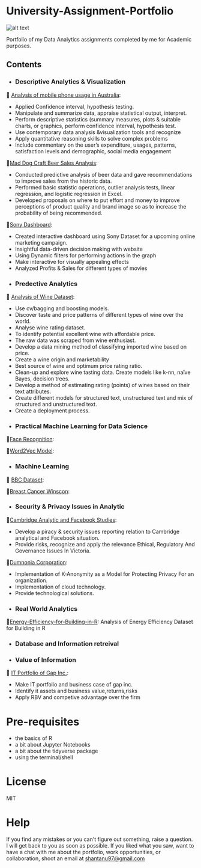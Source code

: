# University-Assignment-Portfolio
![alt text](https://ym8tixx0byc2uhkrbzptjyt-wpengine.netdna-ssl.com/wp-content/uploads/2019/05/HDR-Scholarship-for-International-Students-at-Deakin-University-Australia.jpg)

Portfolio of my Data Analytics assignments completed by me for Academic purposes.
## Contents

- ### Descriptive Analytics & Visualization
:hammer: [Analysis of mobile phone usage in Australia](): 
+ Applied Confidence interval, hypothesis testing.
+ Manipulate and summarize data, appraise statistical output, interpret.
+	Perform descriptive statistics (summary measures, plots & suitable charts, or graphics, perform confidence interval, hypothesis test.
+ Use contemporary data analysis &visualization tools and recognize
+ Apply quantitative reasoning skills to solve complex problems
+  Include commentary on the user’s expenditure, usages, patterns, satisfaction levels and demographic, social media engagement

:hammer:[Mad Dog Craft Beer Sales Analysis]():
+ Conducted predictive analysis of beer data and gave recommendations to improve sales from the historic data. 
+ Performed basic statistic operations, outlier analysis tests, linear regression, and logistic regression in Excel. 
+ Developed proposals on where to put effort and money to improve perceptions of product quality and brand image so as to increase the probability of being recommended.

:hammer:[Sony Dashboard]():
+ Created interactive dashboard using Sony Dataset for a upcoming online marketing campaign. 
+ Insightful data-driven decision making with website 
+ Using Dynamic filters for performing actions in the graph
+ Make interactive for visually appealing effects
+ Analyzed Profits & Sales for different types of movies

	
- ### Predective Analytics 
:hammer: [Analysis of Wine Dataset](https://github.com/Shantanu9326/Credit-Card-Fraud-Detection/blob/master/Credit_Card_Fraud_Detection.ipynb): 
+ Use cv/bagging and boosting models.
+ Discover taste and price patterns of different types of wine over the world.
+ Analyse wine rating dataset.
+ To identify potential excellent wine with affordable price.
+ The raw data was scraped from wine enthusiast.
+ Develop a data mining method of classifying imported wine based on price.
+ Create a wine origin and marketability
+ Best source of wine and optimum price rating ratio.
+ Clean-up and explore wine tasting data. Create models like k-nn, naïve Bayes, decision trees.
+ Develop a method of estimating rating (points) of wines based on their text attributes.
+ Create different models for structured text, unstructured text and mix of structured and unstructured text.
+ Create a deployment process.


- ### Practical Machine Learning for Data Science
:hammer:[Face Recognition](): 
   
:hammer:[Word2Vec Model](): 
    
    
- ### Machine Learning
:hammer: [BBC Dataset](https://github.com/Shantanu9326/Text-Mining-Mini-Projects/blob/master/Named_Entity_Recognition.ipynb): 

:hammer:[Breast Cancer Winscon](https://github.com/Shantanu9326/Text-Mining-Mini-Projects/blob/master/Part_of_Speech_Assessment.ipynb): 


- ### Security & Privacy Issues in Analytic
:hammer:[Cambridge Analytic and Facebook Studies]():
+ Develop a piracy & security issues reporting relation to Cambridge analytical and Facebook situation.
+ Provide risks, recognize and apply the relevance Ethical, Regulatory And Governance Issues In Victoria.

:hammer:[Dumnonia Corporation]():
+ Implementation of K-Anonymity as a Model for Protecting Privacy For an organization. 
+ Implementation of cloud technology.
+ Provide technological solutions.

- ### Real World Analytics
:hammer:[Energy-Efficiency-for-Building-in-R](): Analysis of Energy Efficiency Dataset for Building in R


- ### Database and Information retreival

- ### Value of Information
:hammer: [IT Portfolio of Gap Inc.]():
+ Make IT portfolio and business case of gap inc.
+ Identify it assets and business value,returns,risks
+ Apply RBV and competive advantage over the firm

  
# Pre-requisites

- the basics of R
- a bit about Jupyter Notebooks
- a bit about the tidyverse package
- using the terminal/shell

# License

MIT

# Help

If you find any mistakes or you can't figure out something, raise a question. I will get back to you as soon as possible. If you liked what you saw, want to have a chat with me about the portfolio, work opportunities, or collaboration, shoot an email at shantanu97@gmail.com

